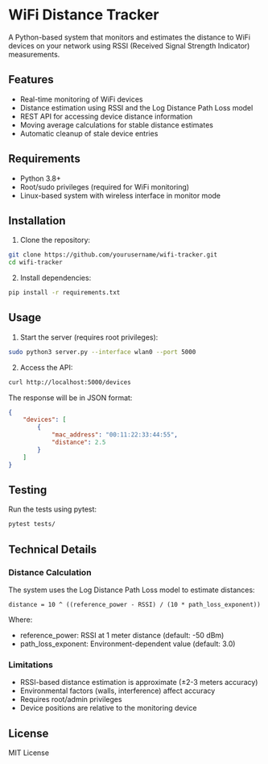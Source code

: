 # WiFi Distance Tracker

A Python-based system that monitors and estimates the distance to WiFi devices on your network using RSSI (Received Signal Strength Indicator) measurements.

## Features

- Real-time monitoring of WiFi devices
- Distance estimation using RSSI and the Log Distance Path Loss model
- REST API for accessing device distance information
- Moving average calculations for stable distance estimates
- Automatic cleanup of stale device entries

## Requirements

- Python 3.8+
- Root/sudo privileges (required for WiFi monitoring)
- Linux-based system with wireless interface in monitor mode

## Installation

1. Clone the repository:
```bash
git clone https://github.com/yourusername/wifi-tracker.git
cd wifi-tracker
```

2. Install dependencies:
```bash
pip install -r requirements.txt
```

## Usage

1. Start the server (requires root privileges):
```bash
sudo python3 server.py --interface wlan0 --port 5000
```

2. Access the API:
```bash
curl http://localhost:5000/devices
```

The response will be in JSON format:
```json
{
    "devices": [
        {
            "mac_address": "00:11:22:33:44:55",
            "distance": 2.5
        }
    ]
}
```

## Testing

Run the tests using pytest:
```bash
pytest tests/
```

## Technical Details

### Distance Calculation

The system uses the Log Distance Path Loss model to estimate distances:
```
distance = 10 ^ ((reference_power - RSSI) / (10 * path_loss_exponent))
```

Where:
- reference_power: RSSI at 1 meter distance (default: -50 dBm)
- path_loss_exponent: Environment-dependent value (default: 3.0)

### Limitations

- RSSI-based distance estimation is approximate (±2-3 meters accuracy)
- Environmental factors (walls, interference) affect accuracy
- Requires root/admin privileges
- Device positions are relative to the monitoring device

## License

MIT License